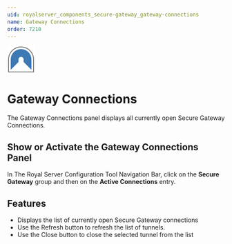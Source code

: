 ```yaml
---
uid: royalserver_components_secure-gateway_gateway-connections
name: Gateway Connections
order: 7210
---
```


<img src="/r2023/images/RoyalServer/Svg/SVG_Tunnels_32.svg" class="icon-left icon-lg" alt="" />

# Gateway Connections

The Gateway Connections panel displays all currently open Secure Gateway Connections.

## Show or Activate the Gateway Connections Panel

In The Royal Server Configuration Tool Navigation Bar, click on the **Secure Gateway** group and then on the **Active Connections** entry.

## Features

- Displays the list of currently open Secure Gateway connections
- Use the Refresh button to refresh the list of tunnels.
- Use the Close button to close the selected tunnel from the list

